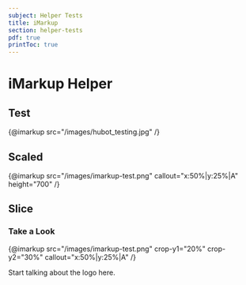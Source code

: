 ```yaml
---
subject: Helper Tests
title: iMarkup
section: helper-tests
pdf: true
printToc: true
---  
```


# iMarkup Helper

## Test

{@imarkup
	src="/images/hubot_testing.jpg"
/}

## Scaled

{@imarkup
	src="/images/imarkup-test.png"
	callout="x:50%|y:25%|A"
	height="700"
/}

## Slice

### Take a Look

{@imarkup
	src="/images/imarkup-test.png"
	crop-y1="20%"
	crop-y2="30%"
	callout="x:50%|y:25%|A"
/}

Start talking about the logo here.
